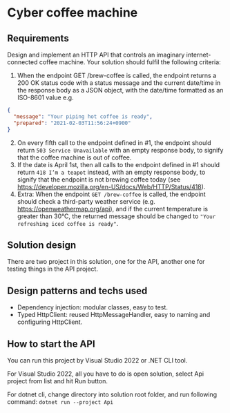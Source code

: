 # Cyber coffee machine

## Requirements
Design and implement an HTTP API that controls an imaginary internet-connected coffee machine. Your solution should fulfil the following criteria:
1.	When the endpoint GET /brew-coffee is called, the endpoint returns a 200 OK status code with a status message and the current date/time in the response body as a JSON object, with the date/time formatted as an ISO-8601 value e.g. 
```json
{
  "message": "Your piping hot coffee is ready",
  "prepared": "2021-02-03T11:56:24+0900"
}
```
2.	On every fifth call to the endpoint defined in #1, the endpoint should return `503 Service Unavailable` with an empty response body, to signify that the coffee machine is out of coffee.
3.	If the date is April 1st, then all calls to the endpoint defined in #1 should return `418 I’m a teapot` instead, with an empty response body, to signify that the endpoint is not brewing coffee today (see https://developer.mozilla.org/en-US/docs/Web/HTTP/Status/418).
4. Extra: When the endpoint `GET /brew-coffee` is called, the endpoint should check a third-party weather service (e.g. https://openweathermap.org/api), and if the current temperature is greater than 30°C, the returned message should be changed to `"Your refreshing iced coffee is ready"`.

## Solution design
There are two project in this solution, one for the API, another one for testing things in the API project.

## Design patterns and techs used
- Dependency injection: modular classes, easy to test.
- Typed HttpClient: reused HttpMessageHandler, easy to naming and configuring HttpClient.

## How to start the API
You can run this project by Visual Studio 2022 or .NET CLI tool.

For Visual Studio 2022, all you have to do is open solution, select Api project from list and hit Run button.

For dotnet cli, change directory into solution root folder, and run following command: `dotnet run --project Api`